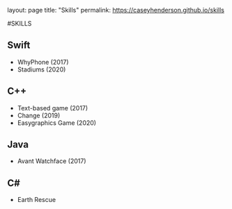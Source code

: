 layout: page
title: "Skills"
permalink: https://caseyhenderson.github.io/skills

#SKILLS

## Swift
- WhyPhone (2017)
- Stadiums (2020)

## C++
- Text-based game (2017)
- Change (2019)
- Easygraphics Game (2020)

## Java
- Avant Watchface (2017)

## C#
- Earth Rescue
